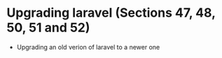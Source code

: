 # Upgrading laravel (Sections 47, 48, 50, 51 and 52)
- Upgrading an old verion of laravel to a newer one